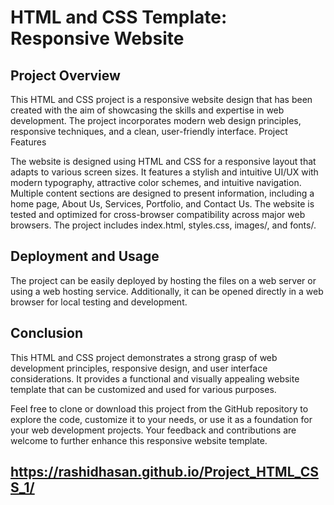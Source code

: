 # HTML and CSS Template: Responsive Website

## Project Overview

This HTML and CSS project is a responsive website design that has been created with the aim of showcasing the skills and expertise in web development. The project incorporates modern web design principles, responsive techniques, and a clean, user-friendly interface.
Project Features

The website is designed using HTML and CSS for a responsive layout that adapts to various screen sizes. 
It features a stylish and intuitive UI/UX with modern typography, attractive color schemes, and intuitive navigation. Multiple content sections are designed to present information, including a home page, About Us, Services, Portfolio, and Contact Us. 
The website is tested and optimized for cross-browser compatibility across major web browsers. 
The project includes index.html, styles.css, images/, and fonts/.

## Deployment and Usage

The project can be easily deployed by hosting the files on a web server or using a web hosting service. Additionally, it can be opened directly in a web browser for local testing and development.

## Conclusion

This HTML and CSS project demonstrates a strong grasp of web development principles, responsive design, and user interface considerations. It provides a functional and visually appealing website template that can be customized and used for various purposes.

Feel free to clone or download this project from the GitHub repository to explore the code, customize it to your needs, or use it as a foundation for your web development projects. Your feedback and contributions are welcome to further enhance this responsive website template.

## https://rashidhasan.github.io/Project_HTML_CSS_1/
